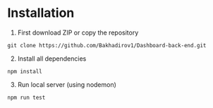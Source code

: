 # Installation
1. First download ZIP or copy the repository
```
git clone https://github.com/Bakhadirov1/Dashboard-back-end.git
```

2. Install all dependencies
```
npm install
```

3. Run local server (using nodemon)
```
npm run test
```